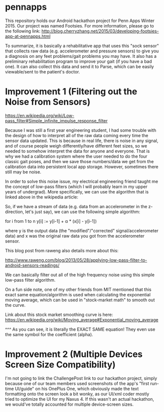 # pennapps

This repository holds our Android hackathon project for Penn Apps Winter 2015. Our project was named Footsies. For more information, please go to the following link: http://blog.cherryzhang.net/2015/03/developing-footsies-app-at-pennapps.html

To summarize, it is basically a rehabilitative app that uses this "sock sensor" that collects raw data (e.g. accelerometer and pressure sensors) to give you a diagnosis on any feet problems/gait problems you may have. It also has a preliminary rehabilitation program to improve your gait (if you have a bad one). It can also collect this data and send it to Parse, which can be easily viewable/sent to the patient's doctor.

# Improvement 1 (Filtering out the Noise from Sensors)
https://en.wikipedia.org/wiki/Low-pass_filter#Simple_infinite_impulse_response_filter

Because I was still a first year engineering student, I had some trouble with the design of how to interpret all of the raw data coming every time the sensor data updated. This is because in real life, there is noise in any signal, and of course people weigh differently/have different feet sizes, so we needed to somehow interpret the data for anyone and everyone. That is why we had a calibration system where the user needed to do the four classic gait poses, and then we save those numbers/data we get from the calibration data into persistent local app storage. However, sometimes there still may be noise.

In order to solve this noise issue, my electrical engineering friend taught me the concept of low-pass filters (which I will probably learn in my upper years of undergrad). More specifically, we can use the algorithm that is linked above in the wikipedia article:

So, if we have a stream of data (e.g. data from an accelerometer in the z-direction, let's just say), we can use the following simple algorithm:

for i from 1 to n
       y[i] := y[i-1] + α * (x[i] - y[i-1])

where y is the output data (the "modified"/"corrected" signal/accelerometer data) and x was the original raw data you got from the accelerometer sensor.

This blog post from raweng also details more about this:

http://www.raweng.com/blog/2013/05/28/applying-low-pass-filter-to-android-sensors-readings/

We can basically filter out all of the high frequency noise using this simple low-pass filter algorithm.

On a fun side note, one of my other friends from MIT mentioned that this exact same equation/algorithm is used when calculating the exponential moving average, which can be used in "stock-market math" to smooth out the curve.

Link about this stock market smoothing curve is here:
https://en.wikipedia.org/wiki/Moving_average#Exponential_moving_average

^^^ As you can see, it is literally the EXACT SAME equation! They even use the same symbol for the coefficient (alpha).

# Improvement 2 (Multiple Devices Screen Size Compatibility)

I'm not going to link the ChallengePost link to our hackathon project, simply because one of our team members used screenshots of the app's "first run-time UI/guide" on his OnePlus One, which obviously made the text formatting onto the screen look a bit wonky, as our UI/xml coder mostly tried to optimize the UI for my Naxus 4. If this wasn't an actual hackathon, we would've totally accounted for multiple device-screen sizes.
